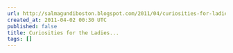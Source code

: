 ```yaml
---
url: http://salmagundiboston.blogspot.com/2011/04/curiosities-for-ladies.html
created_at: 2011-04-02 00:30 UTC
published: false
title: Curiosities for the Ladies...
tags: []
---
```



